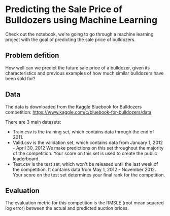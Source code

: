 # Predicting the Sale Price of Bulldozers using Machine Learning
Check out the notebook, we're going to go through a machine learning project with the goal of predicting the sale price of bulldozers.

## Problem defition
How well can we predict the future sale price of a bulldozer, given its characteristics and previous examples of how much similar bulldozers have been sold for?

## Data
The data is downloaded from the Kaggle Bluebook for Bulldozers competition: https://www.kaggle.com/c/bluebook-for-bulldozers/data

There are 3 main datasets:

* Train.csv is the training set, which contains data through the end of 2011.
* Valid.csv is the validation set, which contains data from January 1, 2012 - April 30, 2012 We make predictions on this set throughout the majority of the competition. Your score on this set is used to create the public leaderboard.
* Test.csv is the test set, which won't be released until the last week of the competition. It contains data from May 1, 2012 - November 2012. Your score on the test set determines your final rank for the competition.
## Evaluation
The evaluation metric for this competition is the RMSLE (root mean squared log error) between the actual and predicted auction prices.
